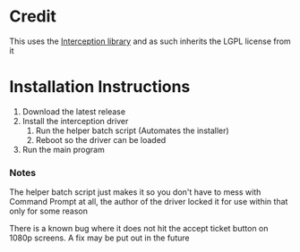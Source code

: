 # Credit
This uses the [Interception library][InterceptionUrl] and as such inherits the LGPL license from it

# Installation Instructions
1. Download the latest release
2. Install the interception driver
   1. Run the helper batch script (Automates the installer)
   2. Reboot so the driver can be loaded
3. Run the main program

### Notes
The helper batch script just makes it so you don't have to mess with Command Prompt at all, the author of the driver locked it for use within that only for some reason

There is a known bug where it does not hit the accept ticket button on 1080p screens. A fix may be put out in the future

[InterceptionUrl]: https://github.com/oblitum/Interception
